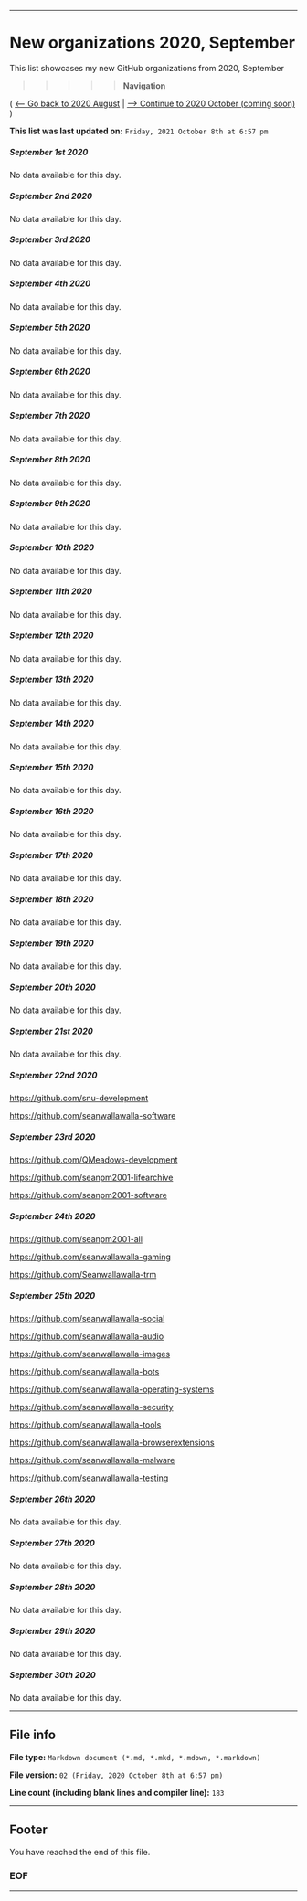 
***

# New organizations 2020, September

This list showcases my new GitHub organizations from 2020, September

> > > > > **Navigation**

( [<-- Go back to 2020 August](/NewOrgs/2020/August/README.md) | [ --> Continue to 2020 October (coming soon)](/NewOrgs/2020/October/README.md) )

**This list was last updated on:** `Friday, 2021 October 8th at 6:57 pm`

<!-- ##### LIST !-->

##### September 1st 2020

No data available for this day.

##### September 2nd 2020

No data available for this day.

##### September 3rd 2020

No data available for this day.

##### September 4th 2020

No data available for this day.

##### September 5th 2020

No data available for this day.

##### September 6th 2020

No data available for this day.

##### September 7th 2020

No data available for this day.

##### September 8th 2020

No data available for this day.

##### September 9th 2020

No data available for this day.

##### September 10th 2020

No data available for this day.

##### September 11th 2020

No data available for this day.

##### September 12th 2020

No data available for this day.

##### September 13th 2020

No data available for this day.

##### September 14th 2020

No data available for this day.

##### September 15th 2020

No data available for this day.

##### September 16th 2020

No data available for this day.

##### September 17th 2020

No data available for this day.

##### September 18th 2020

No data available for this day.

##### September 19th 2020

No data available for this day.

##### September 20th 2020

No data available for this day.

##### September 21st 2020

No data available for this day.

##### September 22nd 2020

https://github.com/snu-development

https://github.com/seanwallawalla-software

##### September 23rd 2020

https://github.com/QMeadows-development

https://github.com/seanpm2001-lifearchive

https://github.com/seanpm2001-software

##### September 24th 2020

https://github.com/seanpm2001-all

https://github.com/seanwallawalla-gaming

https://github.com/Seanwallawalla-trm

##### September 25th 2020

https://github.com/seanwallawalla-social

https://github.com/seanwallawalla-audio

https://github.com/seanwallawalla-images

https://github.com/seanwallawalla-bots

https://github.com/seanwallawalla-operating-systems

https://github.com/seanwallawalla-security

https://github.com/seanwallawalla-tools

https://github.com/seanwallawalla-browserextensions

https://github.com/seanwallawalla-malware

https://github.com/seanwallawalla-testing

##### September 26th 2020

No data available for this day.

##### September 27th 2020

No data available for this day.

##### September 28th 2020

No data available for this day.

##### September 29th 2020

No data available for this day.

##### September 30th 2020

No data available for this day.

***

## File info

**File type:** `Markdown document (*.md, *.mkd, *.mdown, *.markdown)`

**File version:** `02 (Friday, 2020 October 8th at 6:57 pm)`

**Line count (including blank lines and compiler line):** `183`

***

## Footer

You have reached the end of this file.

### EOF

***
